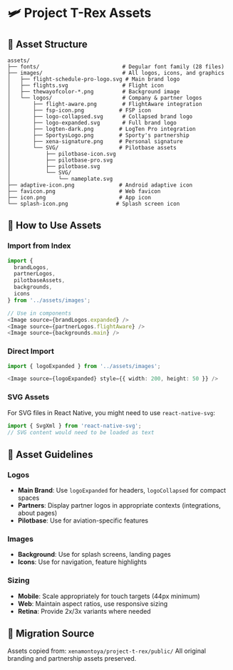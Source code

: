 # 🛩️ Project T-Rex Assets

## 📂 Asset Structure

```
assets/
├── fonts/                          # Degular font family (28 files)
├── images/                         # All logos, icons, and graphics
│   ├── flight-schedule-pro-logo.svg # Main brand logo
│   ├── flights.svg                 # Flight icon
│   ├── thewayofcolor-*.png         # Background image
│   └── logos/                      # Company & partner logos
│       ├── flight-aware.png        # FlightAware integration
│       ├── fsp-icon.png           # FSP icon
│       ├── logo-collapsed.svg      # Collapsed brand logo
│       ├── logo-expanded.svg       # Full brand logo
│       ├── logten-dark.png        # LogTen Pro integration
│       ├── SportysLogo.png        # Sporty's partnership
│       ├── xena-signature.png     # Personal signature
│       └── SVG/                   # Pilotbase assets
│           ├── pilotbase-icon.svg
│           ├── pilotbase-pro.svg
│           ├── pilotbase.svg
│           └── SVG/
│               └── nameplate.svg
├── adaptive-icon.png              # Android adaptive icon
├── favicon.png                    # Web favicon
├── icon.png                       # App icon
└── splash-icon.png               # Splash screen icon
```

## 🎯 How to Use Assets

### Import from Index
```typescript
import { 
  brandLogos, 
  partnerLogos, 
  pilotbaseAssets,
  backgrounds,
  icons 
} from '../assets/images';

// Use in components
<Image source={brandLogos.expanded} />
<Image source={partnerLogos.flightAware} />
<Image source={backgrounds.main} />
```

### Direct Import
```typescript
import { logoExpanded } from '../assets/images';

<Image source={logoExpanded} style={{ width: 200, height: 50 }} />
```

### SVG Assets
For SVG files in React Native, you might need to use `react-native-svg`:
```typescript
import { SvgXml } from 'react-native-svg';
// SVG content would need to be loaded as text
```

## 📱 Asset Guidelines

### Logos
- **Main Brand**: Use `logoExpanded` for headers, `logoCollapsed` for compact spaces
- **Partners**: Display partner logos in appropriate contexts (integrations, about pages)
- **Pilotbase**: Use for aviation-specific features

### Images
- **Background**: Use for splash screens, landing pages
- **Icons**: Use for navigation, feature highlights

### Sizing
- **Mobile**: Scale appropriately for touch targets (44px minimum)
- **Web**: Maintain aspect ratios, use responsive sizing
- **Retina**: Provide 2x/3x variants where needed

## 🔄 Migration Source
Assets copied from: `xenamontoya/project-t-rex/public/`
All original branding and partnership assets preserved.
